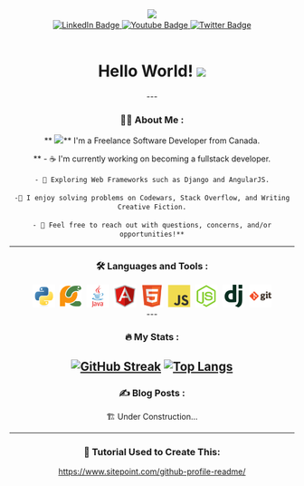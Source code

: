 <div id="header" align="center">
  <img src="https://media.giphy.com/media/cpAGF6uxLw93uuQNNJ/giphy.gif"" width=200"/>
<div id="badges">
  <a href="https://www.linkedin.com/in/taldayco/">
    <img src="https://img.shields.io/badge/LinkedIn-blue?style=for-the-badge&logo=linkedin&logoColor=white" alt="LinkedIn Badge"/>
  </a>
  <a href="https://www.youtube.com/channel/UC2jybCjgd5mavU1F6AA8eDQ">
    <img src="https://img.shields.io/badge/YouTube-red?style=for-the-badge&logo=youtube&logoColor=white" alt="Youtube Badge"/>
  </a>
  <a href="https://twitter.com/AldayConrod">
    <img src="https://img.shields.io/badge/Twitter-blue?style=for-the-badge&logo=twitter&logoColor=white" alt="Twitter Badge"/>
  </a>
<div id = "views" align="center">
  <img src="https://komarev.com/ghpvc/?username=taldayco&style=flat-square&color=blue" alt=""/>
</div>

<h1>
  Hello World!
  <img src="https://media.giphy.com/media/hvRJCLFzcasrR4ia7z/giphy.gif" width="30px"/>
</h1>
---

###  :man_technologist:  About Me :

**    <img src="https://media.giphy.com/media/WUlplcMpOCEmTGBtBW/giphy.gif" width="30">** I'm a Freelance Software Developer from Canada.
  
**    - ☕ I'm currently working on becoming a fullstack developer.

    - 🌱 Exploring Web Frameworks such as Django and AngularJS.

    -🍕 I enjoy solving problems on Codewars, Stack Overflow, and Writing Creative Fiction.

    - 🤝 Feel free to reach out with questions, concerns, and/or opportunities!**
  ---

### :hammer_and_wrench: Languages and Tools :
  <div>
  <img src="https://github.com/devicons/devicon/blob/master/icons/python/python-original.svg" title="Python" alt="Python" width="40" height="40"/>&nbsp;
  <img src="https://github.com/devicons/devicon/blob/master/icons/pycharm/pycharm-original.svg" title="Pycharm" alt="Pycharm" width="40" height="40"/>&nbsp;
  <img src="https://github.com/devicons/devicon/blob/master/icons/java/java-original-wordmark.svg" title="Java" alt="Java" width="40" height="40"/>&nbsp;
  <img src="https://github.com/devicons/devicon/blob/master/icons/angularjs/angularjs-original.svg" title="AngularJS" alt="AngularJS" width="40" height="40"/>&nbsp;
  <img src="https://github.com/devicons/devicon/blob/master/icons/html5/html5-original.svg" title="HTML5" alt="HTML" width="40" height="40"/>&nbsp;
  <img src="https://github.com/devicons/devicon/blob/master/icons/javascript/javascript-original.svg" title="JavaScript" alt="JavaScript" width="40" height="40"/>&nbsp;
  <img src="https://github.com/devicons/devicon/blob/master/icons/nodejs/nodejs-original.svg" title="NodeJS" alt="NodeJS" width="40" height="40"/>&nbsp;
  <img src="https://github.com/devicons/devicon/blob/master/icons/django/django-plain.svg" title="django" alt="django" width="40" height="40"/>&nbsp;
  <img src="https://github.com/devicons/devicon/blob/master/icons/git/git-original-wordmark.svg" title="Git" **alt="Git" width="40" height="40"/>
</div>
---

### :fire: My Stats :
  [![GitHub Streak](http://github-readme-streak-stats.herokuapp.com?user=your-github-username&theme=dark&background=000000)](https://git.io/streak-stats)
  [![Top Langs](https://github-readme-stats.vercel.app/api/top-langs/?username=taldayco&layout=compact&theme=vision-friendly-dark)](https://github.com/anuraghazra/github-readme-stats)
---

### :writing_hand: Blog Posts :
  🏗️ Under Construction...
<!-- BLOG-POST-LIST:START -->
<!-- BLOG-POST-LIST:END -->
---

### 👏 Tutorial Used to Create This:
  https://www.sitepoint.com/github-profile-readme/
